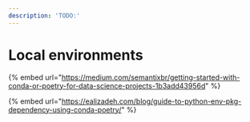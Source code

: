 ```yaml
---
description: 'TODO:'
---
```


# Local environments

{% embed url="https://medium.com/semantixbr/getting-started-with-conda-or-poetry-for-data-science-projects-1b3add43956d" %}

{% embed url="https://ealizadeh.com/blog/guide-to-python-env-pkg-dependency-using-conda-poetry/" %}
